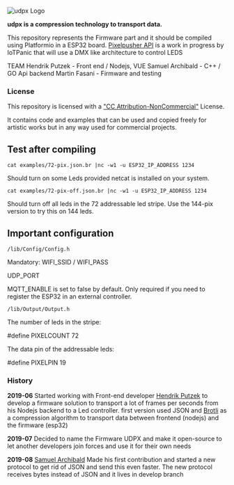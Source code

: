 ![udpx Logo](/examples/udpix-logo.png)

**udpx is a compression technology to transport data.**

This repository represents the Firmware part and it should be compiled using Platformio in a ESP32 board. 
[Pixelpusher API](https://github.com/IoTPanic/pixelpusher) is a work in progress by IoTPanic that will use a DMX like architecture to control LEDS

TEAM
Hendrik Putzek   - Front end / Nodejs, VUE
Samuel Archibald - C++ / GO Api backend
Martin Fasani    - Firmware and testing

### License

This repository is licensed with a ["CC Attribution-NonCommercial"](https://creativecommons.org/licenses/by-nc/4.0/legalcode) License.

It contains code and examples that can be used and copied freely for artistic works but in any way used for commercial projects. 

## Test after compiling

    cat examples/72-pix.json.br |nc -w1 -u ESP32_IP_ADDRESS 1234

Should turn on some Leds provided netcat is installed on your system.

    cat examples/72-pix-off.json.br |nc -w1 -u ESP32_IP_ADDRESS 1234

Should turn off all leds in the 72 addressable led stripe. Use the 144-pix version to try this on 144 leds.

## Important configuration

    /lib/Config/Config.h

Mandatory:
WIFI_SSID / WIFI_PASS 

UDP_PORT

MQTT_ENABLE is set to false by default. Only required if you need to register the ESP32 in an external controller.

    /lib/Output/Output.h

The number of leds in the stripe: 

#define PIXELCOUNT 72

The data pin of the addressable leds:

#define PIXELPIN 19

### History

**2019-06** Started working with Front-end developer [Hendrik Putzek](https://twitter.com/hputzek) to develop a firmware solution to transport a lot of frames per seconds from his Nodejs backend to a Led controller. first version used JSON and  [Brotli](http://manpages.ubuntu.com/manpages/bionic/man1/brotli.1.html) as a compression algorithm to transport data between frontend (nodejs) and the firmware (esp32)

**2019-07** Decided to name the Firmware UDPX and make it open-source to let another developers join forces and use it for their own needs

**2019-08** [Samuel Archibald](https://twitter.com/IoTPanic) Made his first contribution and started a new protocol to get rid of JSON and send this even faster. The new protocol receives bytes instead of JSON and it lives in develop branch
